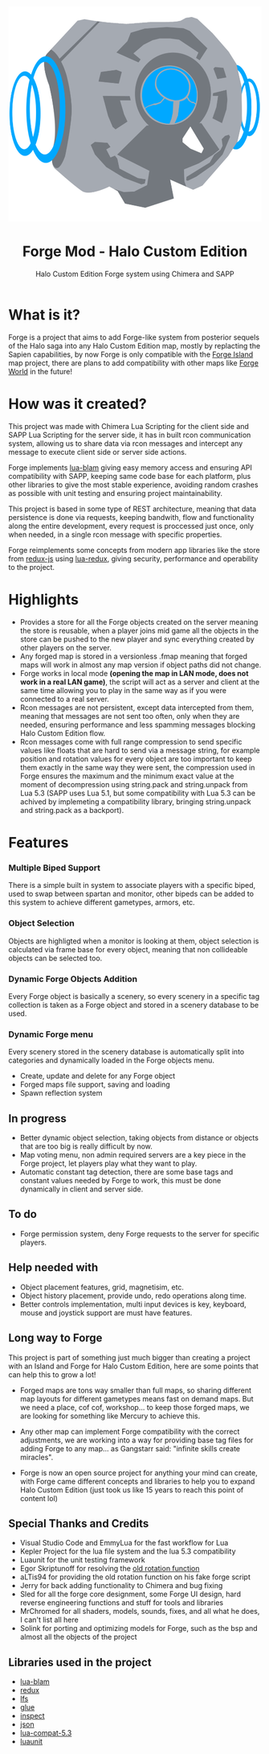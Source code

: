 ![monitor](assets/monitor.png)

<center><h1>Forge Mod - Halo Custom Edition</h1>
Halo Custom Edition Forge system using Chimera and SAPP
</center>
<br>

# What is it?

Forge is a project that aims to add Forge-like system from posterior sequels of the Halo saga into any Halo Custom Edition map, mostly by replacting the Sapien capabilities, by now Forge is only compatible with the [Forge Island](https://www.youtube.com/watch?v=K_QViDBnpq0) map project, there are plans to add compatibility with other maps like [Forge World](https://www.youtube.com/watch?v=kUDYwVF0OLk) in the future!

# How was it created?

This project was made with Chimera Lua Scripting for the client side and SAPP Lua Scripting for the server side, it has in built rcon communication system, allowing us to share data via rcon messages and intercept any message to execute client side or server side actions.

Forge implements [lua-blam](https://github.com/Sledmine/lua-blam) giving easy memory access and ensuring API compatibility with SAPP, keeping same code base for each platform, plus other libraries to give the most stable experience, avoiding random crashes as possible with unit testing and ensuring project maintainability.

This project is based in some type of REST architecture, meaning that data persistence is done via requests, keeping bandwith, flow and functionality along the entire development, every request is proccessed just once, only when needed, in a single rcon message with specific properties.

Forge reimplements some concepts from modern app libraries like the store from [redux-js](https://redux.js.org) using [lua-redux](https://github.com/piperswe/lua-redux), giving security, performance and operability to the project.

# Highlights

- Provides a store for all the Forge objects created on the server meaning the store is reusable, when a player joins mid game all the objects in the store can be pushed to the new player and sync everything created by other players on the server.
- Any forged map is stored in a versionless .fmap meaning that forged maps will work in almost any map version if object paths did not change.
- Forge works in local mode **(opening the map in LAN mode, does not work in a real LAN game)**, the script will act as a server and client at the same time allowing you to play in the same way as if you were connected to a real server.
- Rcon messages are not persistent, except data intercepted from them, meaning that messages are not sent too often, only when they are needed, ensuring performance and less spamming messages blocking Halo Custom Edition flow.
- Rcon messages come with full range compression to send specific values like floats that are hard to send via a message string, for example position and rotation values for every object are too important to keep them exactly in the same way they were sent, the compression used in Forge ensures the maximum and the minimum exact value at the moment of decompression using string.pack and string.unpack from Lua 5.3 (SAPP uses Lua 5.1, but some compatibility with Lua 5.3 can be achived by implemeting a compatibility library, bringing string.unpack and string.pack as a backport).

# Features

### **Multiple Biped Support**
There is a simple built in system to associate players with a specific biped, used to swap between spartan and monitor, other bipeds can be added to this system to achieve different gametypes, armors, etc.

### **Object Selection**
Objects are highligted when a monitor is looking at them, object selection is calculated via frame base for every object, meaning that non collideable objects can be selected too.

### **Dynamic Forge Objects Addition**
Every Forge object is basically a scenery, so every scenery in a specific tag collection is taken as a Forge object and stored in a scenery database to be used.

### **Dynamic Forge menu**
Every scenery stored in the scenery database is automatically split into categories and dynamically loaded in the Forge objects menu.

- Create, update and delete for any Forge object
- Forged maps file support, saving and loading
- Spawn reflection system

## In progress
- Better dynamic object selection, taking objects from distance or objects that are too big is really difficult by now.
- Map voting menu, non admin required servers are a key piece in the Forge project, let players play what they want to play.
- Automatic constant tag detection, there are some base tags and constant values needed by Forge to work, this must be done dynamically in client and server side.

## To do
- Forge permission system, deny Forge requests to the server for specific players.

## Help needed with
- Object placement features, grid, magnetisim, etc.
- Object history placement, provide undo, redo operations along time.
- Better controls implementation, multi input devices is key, keyboard, mouse and joystick support are must have features.

## Long way to Forge

This project is part of something just much bigger than creating a project with an Island and Forge for Halo Custom Edition, here are some points that can help this to grow a lot!

- Forged maps are tons way smaller than full maps, so sharing different map layouts for different gametypes means fast on demand maps. But we need a place, cof cof, workshop... to keep those forged maps, we are looking for something like Mercury to achieve this.

- Any other map can implement Forge compatibility with the correct adjustments, we are working into a way for providing base tag files for adding Forge to any map... as Gangstarr said: "infinite skills create miracles".

- Forge is now an open source project for anything your mind can create, with Forge came different concepts and libraries to help you to expand Halo Custom Edition (just took us like 15 years to reach this point of content lol)

## Special Thanks and Credits

- Visual Studio Code and EmmyLua for the fast workflow for Lua
- Kepler Project for the lua file system and the lua 5.3 compatibility
- Luaunit for the unit testing framework
- Egor Skriptunoff for resolving the [old rotation function](https://stackoverflow.com/questions/30493826/yaw-pitch-and-roll-rotations-to-six-float-variables)
- aLTis94 for providing the old rotation function on his fake forge script
- Jerry for back adding functionality to Chimera and bug fixing
- Sled for all the forge core designment, some Forge UI design, hard reverse engineering functions and stuff for tools and libraries
- MrChromed for all shaders, models, sounds, fixes, and all what he does, I can't list all here
- Solink for porting and optimizing models for Forge, such as the bsp and almost all the objects of the project

## Libraries used in the project

- [lua-blam](https://github.com/Sledmine/lua-blam)
- [redux](https://github.com/piperswe/lua-redux)
- [lfs](https://github.com/keplerproject/luafilesystem)
- [glue](https://github.com/Sledmine/glue)
- [inspect](https://github.com/kikito/inspect.lua)
- [json](https://github.com/rxi/json.lua)
- [lua-compat-5.3](https://github.com/keplerproject/lua-compat-5.3)
- [luaunit](https://github.com/bluebird75/luaunit)
